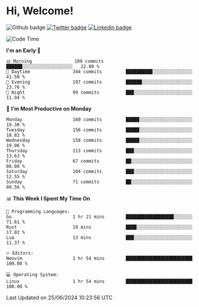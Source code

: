   # Hi, Welcome!
  ![Github badge](https://img.shields.io/github/followers/kraken-afk.svg?style=social&label=Follow&maxAge=2592000)
  [![Twitter badge](https://img.shields.io/badge/-Twitter-00acee?style=flat-square&logo=Twitter&logoColor=white)](https://twitter.com/trshppl)
  [![Linkedin badge](https://img.shields.io/badge/LinkedIn-0077B5?style=flat-square&logo=linkedin&logoColor=white)](https://www.linkedin.com/in/noveanrer)
<!--START_SECTION:waka-->
![Code Time](http://img.shields.io/badge/Code%20Time-234%20hrs%201%20min-blue)

**I'm an Early 🐤** 

```text
🌞 Morning                189 commits         ██████░░░░░░░░░░░░░░░░░░░   22.80 % 
🌆 Daytime                344 commits         ██████████░░░░░░░░░░░░░░░   41.50 % 
🌃 Evening                197 commits         ██████░░░░░░░░░░░░░░░░░░░   23.76 % 
🌙 Night                  99 commits          ███░░░░░░░░░░░░░░░░░░░░░░   11.94 % 
```
📅 **I'm Most Productive on Monday** 

```text
Monday                   160 commits         █████░░░░░░░░░░░░░░░░░░░░   19.30 % 
Tuesday                  156 commits         █████░░░░░░░░░░░░░░░░░░░░   18.82 % 
Wednesday                158 commits         █████░░░░░░░░░░░░░░░░░░░░   19.06 % 
Thursday                 113 commits         ███░░░░░░░░░░░░░░░░░░░░░░   13.63 % 
Friday                   67 commits          ██░░░░░░░░░░░░░░░░░░░░░░░   08.08 % 
Saturday                 104 commits         ███░░░░░░░░░░░░░░░░░░░░░░   12.55 % 
Sunday                   71 commits          ██░░░░░░░░░░░░░░░░░░░░░░░   08.56 % 
```


📊 **This Week I Spent My Time On** 

```text
💬 Programming Languages: 
Go                       1 hr 21 mins        ██████████████████░░░░░░░   71.61 % 
Rust                     19 mins             ████░░░░░░░░░░░░░░░░░░░░░   17.02 % 
Lua                      13 mins             ███░░░░░░░░░░░░░░░░░░░░░░   11.37 % 

🔥 Editors: 
Neovim                   1 hr 54 mins        █████████████████████████   100.00 % 

💻 Operating System: 
Linux                    1 hr 54 mins        █████████████████████████   100.00 % 
```


 Last Updated on 25/06/2024 10:23:56 UTC
<!--END_SECTION:waka-->